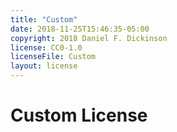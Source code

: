 ```yaml
---
title: "Custom"
date: 2018-11-25T15:46:35-05:00
copyright: 2018 Daniel F. Dickinson
license: CC0-1.0
licenseFile: Custom
layout: license
---
```


# Custom License
